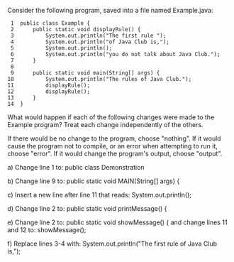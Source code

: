 Consider the following program, saved into a file named Example.java:

```
 1  public class Example {
 2      public static void displayRule() {
 3          System.out.println("The first rule ");
 4          System.out.println("of Java Club is,");
 5          System.out.println();
 6          System.out.println("you do not talk about Java Club.");
 7      }
 8
 9      public static void main(String[] args) {
10          System.out.println("The rules of Java Club.");
11          displayRule();
12          displayRule();
13      }
14  }
```

What would happen if each of the following changes were made to the Example program? Treat each change independently of the others.

If there would be no change to the program, choose "nothing".
If it would cause the program not to compile, or an error when attempting to run it, choose "error".
If it would change the program's output, choose "output".


a) Change line 1 to:
public class Demonstration	


b) Change line 9 to:
public static void MAIN(String[] args) {	


c) Insert a new line after line 11 that reads:
System.out.println();	


d) Change line 2 to:
public static void printMessage() {	


e) Change line 2 to:
public static void showMessage() {
and change lines 11 and 12 to:
showMessage();	


f) Replace lines 3-4 with:
System.out.println("The first rule of Java Club is,");	

